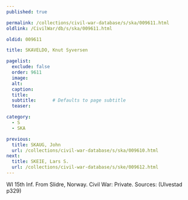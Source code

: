 ```yaml
---
published: true

permalink: /collections/civil-war-database/s/ska/009611.html
oldlink: /CivilWar/db/s/ska/009611.html

oldid: 009611

title: SKAVELDO, Knut Syversen

pagelist:
  exclude: false
  order: 9611
  image: 
  alt:
  caption:
  title:
  subtitle:      # Defaults to page subtitle
  teaser:

category: 
  - S 
  - SKA

previous:
  title: SKAUG, John
  url: /collections/civil-war-database/s/ska/009610.html  
next:
  title: SKEIE, Lars S.
  url: /collections/civil-war-database/s/ske/009612.html   
---
```

WI 15th Inf. From Slidre, Norway. Civil War: Private. Sources: (Ulvestad p329)